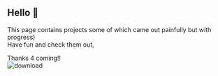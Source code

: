 ## Hello 👋
This page contains projects some of which came out painfully but with progress) <br>
Have fun and check them out, <br>

Thanks 4 coming!! <br>
![download](https://github.com/user-attachments/assets/d40241ae-e2f3-411c-87d0-5ae439b5c36f)


<!--
**hubilya/hubilya** is a ✨ _special_ ✨ repository because its `README.md` (this file) appears on your GitHub profile.

Here are some ideas to get you started:

- 🔭 I’m currently working on ...
- 🌱 I’m currently learning ...
- 👯 I’m looking to collaborate on ...
- 🤔 I’m looking for help with ...
- 💬 Ask me about ...
- 📫 How to reach me: ...
- 😄 Pronouns: ...
- ⚡ Fun fact: ...
-->
